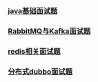 ### [java基础面试题](https://github.com/lvCmx/study/blob/master/note/%E9%9D%A2%E8%AF%95%E9%A2%98/java%E5%9F%BA%E7%A1%80.md)  
### [RabbitMQ与Kafka面试题](https://github.com/lvCmx/study/blob/master/note/%E9%9D%A2%E8%AF%95%E9%A2%98/%E6%B6%88%E6%81%AF%E9%98%9F%E5%88%97.md)  
### [redis相关面试题](https://github.com/lvCmx/study/blob/master/note/%E9%9D%A2%E8%AF%95%E9%A2%98/redis%E7%BC%93%E5%AD%98.md)  
### [分布式dubbo面试题](https://github.com/lvCmx/study/blob/master/note/%E9%9D%A2%E8%AF%95%E9%A2%98/dubbo.md)  

